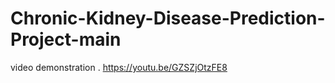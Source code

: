 # Chronic-Kidney-Disease-Prediction-Project-main

video demonstration . https://youtu.be/GZSZjOtzFE8
